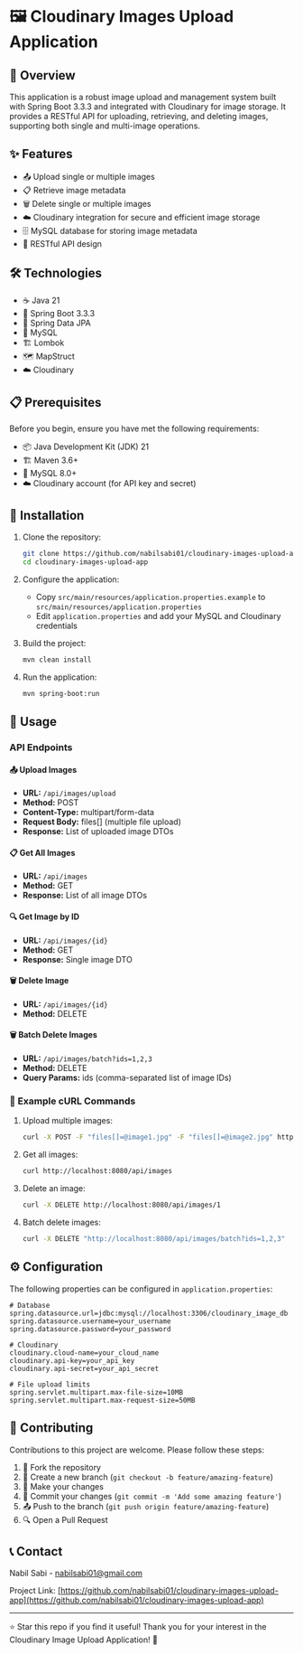 # 🖼️ Cloudinary Images Upload Application

## 🌟 Overview

This application is a robust image upload and management system built with Spring Boot 3.3.3 and integrated with Cloudinary for image storage. It provides a RESTful API for uploading, retrieving, and deleting images, supporting both single and multi-image operations.

## ✨ Features

- 📤 Upload single or multiple images
- 📋 Retrieve image metadata
- 🗑️ Delete single or multiple images
- ☁️ Cloudinary integration for secure and efficient image storage
- 🗄️ MySQL database for storing image metadata
- 🔗 RESTful API design

## 🛠️ Technologies

- ☕ Java 21
- 🍃 Spring Boot 3.3.3
- 🔄 Spring Data JPA
- 🐬 MySQL
- 🏗️ Lombok
- 🗺️ MapStruct
- ☁️ Cloudinary

## 📋 Prerequisites

Before you begin, ensure you have met the following requirements:

- 📦 Java Development Kit (JDK) 21
- 🏗️ Maven 3.6+
- 🐬 MySQL 8.0+
- ☁️ Cloudinary account (for API key and secret)

## 🚀 Installation

1. Clone the repository:
   ```bash
   git clone https://github.com/nabilsabi01/cloudinary-images-upload-app.git
   cd cloudinary-images-upload-app
   ```

2. Configure the application:
   - Copy `src/main/resources/application.properties.example` to `src/main/resources/application.properties`
   - Edit `application.properties` and add your MySQL and Cloudinary credentials

3. Build the project:
   ```bash
   mvn clean install
   ```

4. Run the application:
   ```bash
   mvn spring-boot:run
   ```

## 📘 Usage

### API Endpoints

#### 📤 Upload Images
- **URL:** `/api/images/upload`
- **Method:** POST
- **Content-Type:** multipart/form-data
- **Request Body:** files[] (multiple file upload)
- **Response:** List of uploaded image DTOs

#### 📋 Get All Images
- **URL:** `/api/images`
- **Method:** GET
- **Response:** List of all image DTOs

#### 🔍 Get Image by ID
- **URL:** `/api/images/{id}`
- **Method:** GET
- **Response:** Single image DTO

#### 🗑️ Delete Image
- **URL:** `/api/images/{id}`
- **Method:** DELETE

#### 🗑️ Batch Delete Images
- **URL:** `/api/images/batch?ids=1,2,3`
- **Method:** DELETE
- **Query Params:** ids (comma-separated list of image IDs)

### 🧪 Example cURL Commands

1. Upload multiple images:
   ```bash
   curl -X POST -F "files[]=@image1.jpg" -F "files[]=@image2.jpg" http://localhost:8080/api/images/upload
   ```

2. Get all images:
   ```bash
   curl http://localhost:8080/api/images
   ```

3. Delete an image:
   ```bash
   curl -X DELETE http://localhost:8080/api/images/1
   ```

4. Batch delete images:
   ```bash
   curl -X DELETE "http://localhost:8080/api/images/batch?ids=1,2,3"
   ```

## ⚙️ Configuration

The following properties can be configured in `application.properties`:

```properties
# Database
spring.datasource.url=jdbc:mysql://localhost:3306/cloudinary_image_db
spring.datasource.username=your_username
spring.datasource.password=your_password

# Cloudinary
cloudinary.cloud-name=your_cloud_name
cloudinary.api-key=your_api_key
cloudinary.api-secret=your_api_secret

# File upload limits
spring.servlet.multipart.max-file-size=10MB
spring.servlet.multipart.max-request-size=50MB
```

## 🤝 Contributing

Contributions to this project are welcome. Please follow these steps:

1. 🍴 Fork the repository
2. 🌿 Create a new branch (`git checkout -b feature/amazing-feature`)
3. 🔧 Make your changes
4. 📝 Commit your changes (`git commit -m 'Add some amazing feature'`)
5. 📤 Push to the branch (`git push origin feature/amazing-feature`)
6. 🔍 Open a Pull Request

## 📞 Contact

Nabil Sabi - nabilsabi01@gmail.com

Project Link: [https://github.com/nabilsabi01/cloudinary-images-upload-app](https://github.com/nabilsabi01/cloudinary-images-upload-app)

---

⭐ Star this repo if you find it useful! Thank you for your interest in the Cloudinary Image Upload Application! 🙏
